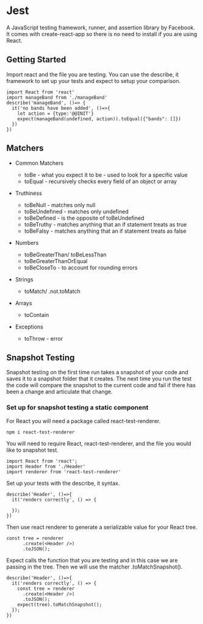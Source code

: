 # Jest
A JavaScript testing framework, runner, and assertion library by Facebook. It comes with create-react-app so there is no need to install if you are using React.

## Getting Started
Import react and the file you are testing. You can use the describe, it framework to set up your tests and expect to setup your comparison.

```
import React from 'react'
import manageBand from './manageBand'
describe('manageBand', ()=> {
  it('no bands have been added', ()=>{
    let action = {type:'@@INIT'}
    expect(manageBand(undefined, action)).toEqual({"bands": []})
  })
})
```

## Matchers

* Common Matchers
  - toBe - what you expect it to be - used to look for a specific value
  - toEqual - recursively checks every field of an object or array

* Truthiness
  - toBeNull - matches only null
  - toBeUndefined - matches only undefined
  - toBeDefined - is the opposite of toBeUndefined
  - toBeTruthy - matches anything that an if statement treats as true
  - toBeFalsy - matches anything that an if statement treats as false

* Numbers
  - toBeGreaterThan/ toBeLessThan
  - toBeGreaterThanOrEqual
  - toBeCloseTo - to account for rounding errors

* Strings
  - toMatch/ .not.toMatch

* Arrays
  - toContain

* Exceptions
  - toThrow - error


## Snapshot Testing

Snapshot testing on the first time run takes a snapshot of your code and saves it to a snapshot folder that it creates. The next time you run the test the code will compare the snapshot to the current code and fail if there has been a change and articulate that change.

### Set up for snapshot testing a static component
For React you will need a package called react-test-renderer.

```
npm i react-test-renderer
```

You will need to require React, react-test-renderer, and the file you would like to snapshot test.

```
import React from 'react';
import Header from './Header'
import renderer from 'react-test-renderer'

```

Set up your tests with the describe, it syntax.

```
describe('Header', ()=>{
  it('renders correctly', () => {

  });
})
```
Then use react renderer to generate a serializable value for your React tree.

```
const tree = renderer
      .create(<Header />)
      .toJSON();
```

Expect calls the function that you are testing and in this case we are passing in the tree. Then we will use the matcher .toMatchSnapshot().

```
describe('Header', ()=>{
  it('renders correctly', () => {
    const tree = renderer
      .create(<Header />)
      .toJSON();
    expect(tree).toMatchSnapshot();
  });
})
```

